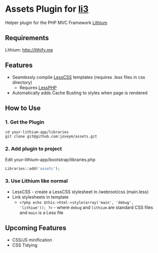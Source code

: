 # Assets Plugin for [li3](http://lithify.me)
Helper plugin for the PHP MVC Framework [Lithium](http://lithify.me)

## Requirements
Lithium: <http://lithify.me>

## Features
* Seamlessly compile [LessCSS](http://leafo.net/lessphp) templates (requires .less files in css directory)
  * Requires [LessPHP](http://leafo.net/lessphp)
* Automatically adds Cache Busting to styles when page is rendered

## How to Use

### 1. Get the Plugin
```shell
cd your-lithium-app/libraries
git clone git@github.com:joseym/assets.git
```

### 2. Add plugin to project
Edit your-lithium-app/bootstrap/libraries.php

```php
Libraries::add('assets');
```

### 3. Use Lithium like normal
* LessCSS - create a LessCSS stylesheet in /webroot/css (main.less)
* Link stylesheets in template
  * `<?php echo $this->html->style(array('main', 'debug', 'lithium')); ?>` - where `debug` and `lithium` are standard CSS files and `main` is a Less file
  

## Upcoming Features
* CSS/JS minification
* CSS Tidying

